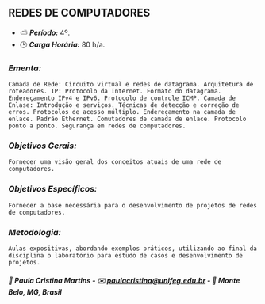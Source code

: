 ## REDES DE COMPUTADORES

* :partly_sunny: ***Período:*** 4º.
* :clock3: ***Carga Horária:*** 80 h/a.
 
### *Ementa:*
    Camada de Rede: Circuito virtual e redes de datagrama. Arquitetura de roteadores. IP: Protocolo da Internet. Formato do datagrama. Endereçamento IPv4 e IPv6. Protocolo de controle ICMP. Camada de Enlase: Introdução e serviços. Técnicas de detecção e correção de erros. Protocolos de acesso múltiplo. Endereçamento na camada de enlace. Padrão Ethernet. Comutadores de camada de enlace. Protocolo ponto a ponto. Segurança em redes de computadores.
 
### *Objetivos Gerais:*
    Fornecer uma visão geral dos conceitos atuais de uma rede de computadores.
 
### *Objetivos Específicos:*
    Fornecer a base necessária para o desenvolvimento de projetos de redes de computadores.
 
### *Metodologia:*
    Aulas expositivas, abordando exemplos práticos, utilizando ao final da disciplina o laboratório para estudo de casos e desenvolvimento de projetos.
 

##### :busts_in_silhouette: Paula Cristina Martins - :envelope: paulacristina@unifeg.edu.br - :house_with_garden: Monte Belo, MG, Brasil